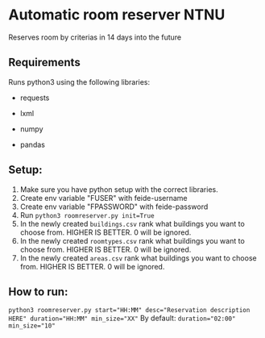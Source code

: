 # Automatic room reserver  NTNU
Reserves room by criterias in 14 days into the future
## Requirements
Runs python3 using the following libraries:

- requests

- lxml

- numpy

- pandas
## Setup:
1. Make sure you have python setup with the correct libraries.
1. Create env variable "FUSER" with feide-username
2.  Create env variable "FPASSWORD" with feide-password
3.  Run `python3 roomreserver.py init=True`
4. In the newly created `buildings.csv` rank what buildings you want to choose from. HIGHER IS BETTER.  0 will be ignored. 
5. In the newly created `roomtypes.csv` rank what buildings you want to choose from. HIGHER IS BETTER.  0 will be ignored. 
6. In the newly created `areas.csv` rank what buildings you want to choose from. HIGHER IS BETTER.  0 will be ignored. 
## How to run:
`python3 roomreserver.py start="HH:MM" desc="Reservation description HERE" duration="HH:MM" min_size="XX"`
By default:
`duration="02:00" min_size="10"`
